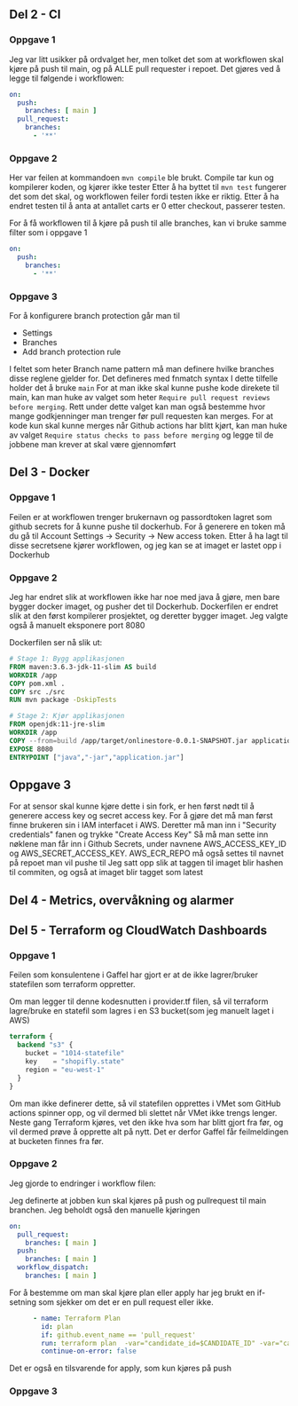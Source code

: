 

## Del 2 - CI
### Oppgave 1
Jeg var litt usikker på ordvalget her, men tolket det som at workflowen skal kjøre på push til main, og på ALLE pull requester i repoet.
Det gjøres ved å legge til følgende i workflowen:
```yaml
on:
  push:
    branches: [ main ]
  pull_request:
    branches:
      - '**'
```

### Oppgave 2

Her var feilen at kommandoen ```mvn compile``` ble brukt. Compile tar kun og kompilerer koden, og kjører ikke tester
Etter å ha byttet til ```mvn test``` fungerer det som det skal, og workflowen feiler fordi testen ikke er riktig. Etter å ha endret testen til å anta at antallet carts er 0 etter checkout, passerer testen.

For å få workflowen til å kjøre på push til alle branches, kan vi bruke samme filter som i oppgave 1
```yaml
on:
  push:
    branches:
      - '**'
```
### Oppgave 3
For å konfigurere branch protection går man til
- Settings
- Branches
- Add branch protection rule

I feltet som heter Branch name pattern må man definere hvilke branches disse reglene gjelder for. Det defineres med fnmatch syntax
I dette tilfelle holder det å bruke ```main```
For at man ikke skal kunne pushe kode direkete til main, kan man huke av valget som heter ```Require pull request reviews before merging```. Rett under dette valget kan man også bestemme hvor mange godkjenninger man trenger før pull requesten kan merges.
For at kode kun skal kunne merges når Github actions har blitt kjørt, kan man huke av valget ```Require status checks to pass before merging``` og legge til de jobbene man krever at skal være gjennomført

## Del 3 - Docker
### Oppgave 1
Feilen er at workflowen trenger brukernavn og passordtoken lagret som github secrets for å kunne pushe til dockerhub. For å generere en token må du gå til Account Settings -> Security -> New access token. Etter å ha lagt til disse secretsene kjører workflowen, og jeg kan se at imaget er lastet opp i Dockerhub

### Oppgave 2
Jeg har endret slik at workflowen ikke har noe med java å gjøre, men bare bygger docker imaget, og pusher det til Dockerhub.
Dockerfilen er endret slik at den først kompilerer prosjektet, og deretter bygger imaget. Jeg valgte også å manuelt eksponere port 8080

Dockerfilen ser nå slik ut:
```dockerfile
# Stage 1: Bygg applikasjonen
FROM maven:3.6.3-jdk-11-slim AS build
WORKDIR /app
COPY pom.xml .
COPY src ./src
RUN mvn package -DskipTests

# Stage 2: Kjør applikasjonen
FROM openjdk:11-jre-slim
WORKDIR /app
COPY --from=build /app/target/onlinestore-0.0.1-SNAPSHOT.jar application.jar
EXPOSE 8080
ENTRYPOINT ["java","-jar","application.jar"]
```

## Oppgave 3
For at sensor skal kunne kjøre dette i sin fork, er hen først nødt til å generere access key og secret access key.
For å gjøre det må man først finne brukeren sin i IAM interfacet i AWS. Deretter må man inn i "Security credentials" fanen og trykke "Create Access Key"
Så må man sette inn nøklene man får inn i Github Secrets, under navnene AWS_ACCESS_KEY_ID og AWS_SECRET_ACCESS_KEY. AWS_ECR_REPO må også settes til navnet på repoet man vil pushe til
Jeg satt opp slik at taggen til imaget blir hashen til commiten, og også at imaget blir tagget som latest


## Del 4 - Metrics, overvåkning og alarmer


## Del 5 - Terraform og CloudWatch Dashboards
### Oppgave 1
Feilen som konsulentene i Gaffel har gjort er at de ikke lagrer/bruker statefilen som terraform oppretter. 

Om man legger til denne kodesnutten i provider.tf filen, så vil terraform lagre/bruke en statefil som lagres i en S3 bucket(som jeg manuelt laget i AWS)
```terraform
terraform {
  backend "s3" {
    bucket = "1014-statefile"
    key    = "shopifly.state"
    region = "eu-west-1"
  }
}
```

Om man ikke definerer dette, så vil statefilen opprettes i VMet som GitHub actions spinner opp, og vil dermed bli slettet når VMet ikke trengs lenger.
Neste gang Terraform kjøres, vet den ikke hva som har blitt gjort fra før, og vil dermed prøve å opprette alt på nytt. 
Det er derfor Gaffel får feilmeldingen at bucketen finnes fra før.

### Oppgave 2
Jeg gjorde to endringer i workflow filen:

Jeg definerte at jobben kun skal kjøres på push og pullrequest til main branchen. Jeg beholdt også den manuelle kjøringen
```yaml
on:
  pull_request:
    branches: [ main ]
  push:
    branches: [ main ]
  workflow_dispatch:
    branches: [ main ]
```

For å bestemme om man skal kjøre plan eller apply har jeg brukt en if-setning som sjekker om det er en pull request eller ikke.
```yaml
      - name: Terraform Plan
        id: plan
        if: github.event_name == 'pull_request'
        run: terraform plan  -var="candidate_id=$CANDIDATE_ID" -var="candidate_email=$CANDIDATE_EMAIL" -no-color
        continue-on-error: false
```
Det er også en tilsvarende for apply, som kun kjøres på push

### Oppgave 3

